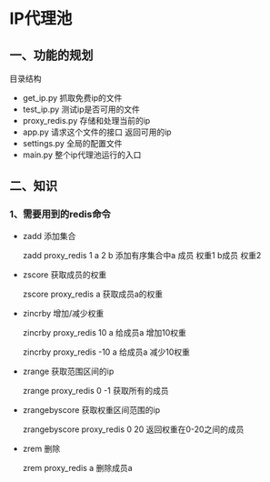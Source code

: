 # IP代理池

## 一、功能的规划

目录结构

+ get_ip.py    抓取免费ip的文件
+ test_ip.py   测试ip是否可用的文件
+ proxy_redis.py   存储和处理当前的ip
+ app.py    请求这个文件的接口    返回可用的ip
+ settings.py  全局的配置文件
+ main.py   整个ip代理池运行的入口



## 二、知识

### 1、需要用到的redis命令

+ zadd  添加集合

  zadd proxy_redis 1 a 2 b  添加有序集合中a 成员 权重1  b成员 权重2

+ zscore  获取成员的权重

  zscore proxy_redis a  获取成员a的权重

+ zincrby  增加/减少权重

  zincrby proxy_redis 10 a       给成员a 增加10权重

   zincrby proxy_redis -10 a    给成员a 减少10权重

+ zrange  获取范围区间的ip

   zrange proxy_redis 0 -1  获取所有的成员

+ zrangebyscore   获取权重区间范围的ip

   zrangebyscore proxy_redis 0 20     返回权重在0-20之间的成员

+ zrem  删除

  zrem proxy_redis a  删除成员a